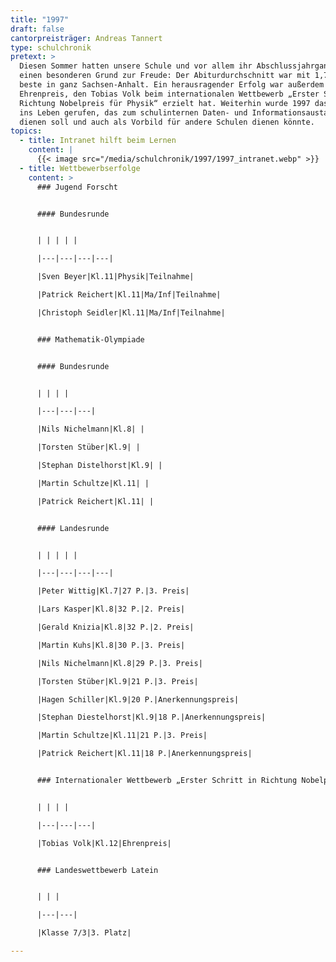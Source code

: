 ```yaml
---
title: "1997"
draft: false
cantorpreisträger: Andreas Tannert
type: schulchronik
pretext: >
  Diesen Sommer hatten unsere Schule und vor allem ihr Abschlussjahrgang
  einen besonderen Grund zur Freude: Der Abiturdurchschnitt war mit 1,7 der
  beste in ganz Sachsen-Anhalt. Ein herausragender Erfolg war außerdem der
  Ehrenpreis, den Tobias Volk beim internationalen Wettbewerb „Erster Schritt in
  Richtung Nobelpreis für Physik“ erzielt hat. Weiterhin wurde 1997 das Intranet
  ins Leben gerufen, das zum schulinternen Daten- und Informationsaustausch
  dienen soll und auch als Vorbild für andere Schulen dienen könnte.
topics:
  - title: Intranet hilft beim Lernen
    content: |
      {{< image src="/media/schulchronik/1997/1997_intranet.webp" >}}
  - title: Wettbewerbserfolge
    content: >
      ### Jugend Forscht


      #### Bundesrunde


      | | | | |

      |---|---|---|---|

      |Sven Beyer|Kl.11|Physik|Teilnahme|

      |Patrick Reichert|Kl.11|Ma/Inf|Teilnahme|

      |Christoph Seidler|Kl.11|Ma/Inf|Teilnahme|


      ### Mathematik-Olympiade


      #### Bundesrunde


      | | | |

      |---|---|---|

      |Nils Nichelmann|Kl.8| |

      |Torsten Stüber|Kl.9| |

      |Stephan Distelhorst|Kl.9| |

      |Martin Schultze|Kl.11| |

      |Patrick Reichert|Kl.11| |


      #### Landesrunde


      | | | | |

      |---|---|---|---|

      |Peter Wittig|Kl.7|27 P.|3. Preis|

      |Lars Kasper|Kl.8|32 P.|2. Preis|

      |Gerald Knizia|Kl.8|32 P.|2. Preis|

      |Martin Kuhs|Kl.8|30 P.|3. Preis|

      |Nils Nichelmann|Kl.8|29 P.|3. Preis|

      |Torsten Stüber|Kl.9|21 P.|3. Preis|

      |Hagen Schiller|Kl.9|20 P.|Anerkennungspreis|

      |Stephan Diestelhorst|Kl.9|18 P.|Anerkennungspreis|

      |Martin Schultze|Kl.11|21 P.|3. Preis|

      |Patrick Reichert|Kl.11|18 P.|Anerkennungspreis|


      ### Internationaler Wettbewerb „Erster Schritt in Richtung Nobelpreis für Physik“


      | | | |

      |---|---|---|

      |Tobias Volk|Kl.12|Ehrenpreis|


      ### Landeswettbewerb Latein


      | | |

      |---|---|

      |Klasse 7/3|3. Platz|

---
```




